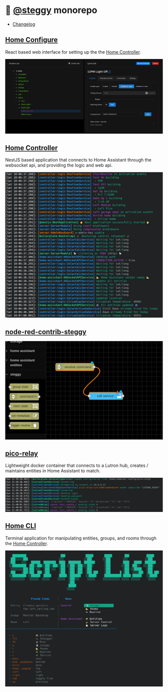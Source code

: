 # 🦕 [@steggy](https://github.com/ccontour/steggy) monorepo

- [Changelog](https://github.com/ccontour/steggy/wiki/Changelog)

## [Home Configure](apps/home-configure)

React based web interface for setting up the the [Home Controller](apps/home-controller).

[![Example Screenshot](apps/home-configure/docs/images/main.png)](apps/home-configure)

## [Home Controller](apps/home-controller)

NestJS based application that connects to Home Assistant through the websocket api, and providing the logic and web api.

[![Example Screenshot](apps/home-controller/docs/images/main.png)](apps/home-controller)

## [node-red-contrib-steggy](libs/node-red-contrib-steggy)

[![Example Screenshot](libs/node-red-contrib-steggy/docs/main.png)](libs/node-red-contrib-steggy)

## [pico-relay](apps/pico-relay)

Lightweight docker container that connects to a Lutron hub, creates / maintains entities in Home Assistant to match.

[![Example Screenshot](apps/pico-relay/docs/main.png)](apps/pico-relay)

## [Home CLI](apps/home-cli)

Terminal application for manipulating entities, groups, and rooms through the [Home Controller](apps/home-controller).

[![Example Screenshot](apps/home-cli/docs/images/main.png)](apps/home-cli)
